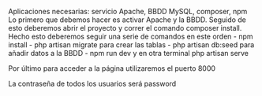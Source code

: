 Aplicaciones necesarias: servicio Apache, BBDD MySQL, composer, npm
Lo primero que debemos hacer es activar Apache y la BBDD. Seguido de esto deberemos abrir el proyecto y correr el comando composer install.
Hecho esto deberemos seguir una serie de comandos en este orden
    - npm install
    - php artisan migrate para crear las tablas 
    - php artisan db:seed para añadir datos a la BBDD
    - npm run dev y en otra terminal php artisan serve

Por último para acceder a la página utilizaremos el puerto 8000

La contraseña de todos los usuarios será password
